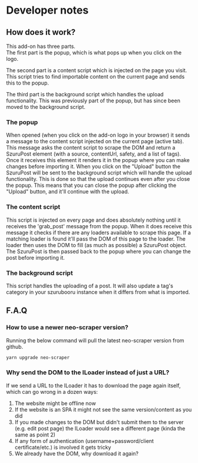 # Developer notes

## How does it work?

This add-on has three parts.  
The first part is the popup, which is what pops up when you click on the logo.

The second part is a content script which is injected on the page you visit. This script tries to find importable content on the current page and sends this to the popup.

The third part is the background script which handles the upload functionality. This was previously part of the popup, but has since been moved to the background script.

### The popup

When opened (when you click on the add-on logo in your browser) it sends a message to the content script injected on the current page (active tab). This message asks the content script to scrape the DOM and return a SzuruPost element (with a source, contentUrl, safety, and a list of tags). Once it receives this element it renders it in the popup where you can make changes before importing it. When you click on the "Upload" button the SzuruPost will be sent to the background script which will handle the upload functionality. This is done so that the upload continues even after you close the popup. This means that you can close the popup after clicking the "Upload" button, and it'll continue with the upload.

### The content script

This script is injected on every page and does absolutely nothing until it receives the 'grab_post' message from the popup. When it does receive this message it checks if there are any loaders available to scrape this page. If a matching loader is found it'll pass the DOM of this page to the loader. The loader then uses the DOM to fill (as much as possible) a SzuruPost object. The SzuruPost is then passed back to the popup where you can change the post before importing it.

### The background script

This script handles the uploading of a post. It will also update a tag's category in your szurubooru instance when it differs from what is imported.

## F.A.Q

### How to use a newer neo-scraper version?

Running the below command will pull the latest neo-scraper version from github.

```sh
yarn upgrade neo-scraper
```

### Why send the DOM to the ILoader instead of just a URL?

If we send a URL to the ILoader it has to download the page again itself, which can go wrong in a dozen ways:

1.  The website might be offline now
2.  If the website is an SPA it might not see the same version/content as you did
3.  If you made changes to the DOM but didn't submit them to the server (e.g. edit post page) the ILoader would see a different page (kinda the same as point 2)
4.  If any form of authentication (username+password/client certificate/etc.) is involved it gets tricky
5.  We already have the DOM, why download it again?
